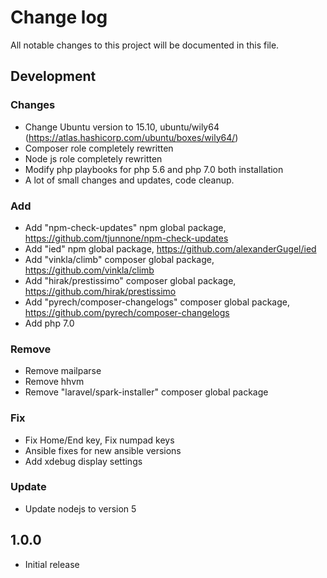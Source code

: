 # Change log

All notable changes to this project will be documented in this file.


## Development

### Changes
- Change Ubuntu version to 15.10, ubuntu/wily64 (https://atlas.hashicorp.com/ubuntu/boxes/wily64/)
- Composer role completely rewritten
- Node js role completely rewritten
- Modify php playbooks for php 5.6 and php 7.0 both installation
- A lot of small changes and updates, code cleanup.

### Add
- Add "npm-check-updates" npm global package, https://github.com/tjunnone/npm-check-updates
- Add "ied" npm global package, https://github.com/alexanderGugel/ied
- Add "vinkla/climb" composer global package, https://github.com/vinkla/climb
- Add "hirak/prestissimo" composer global package, https://github.com/hirak/prestissimo
- Add "pyrech/composer-changelogs" composer global package, https://github.com/pyrech/composer-changelogs
- Add php 7.0

### Remove
- Remove mailparse
- Remove hhvm
- Remove "laravel/spark-installer" composer global package

### Fix
- Fix Home/End key, Fix numpad keys
- Ansible fixes for new ansible versions
- Add xdebug display settings

### Update
- Update nodejs to version 5


## 1.0.0

- Initial release

